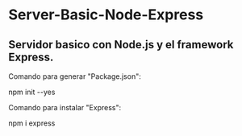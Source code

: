 # Server-Basic-Node-Express

Servidor basico  con Node.js y el framework Express.
---------------------------------------------------
Comando para generar  "Package.json":

npm init --yes

Comando para instalar "Express":

npm i express
